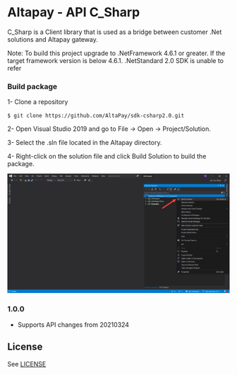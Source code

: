 Altapay - API C_Sharp
=====================

C_Sharp is a Client library that is used as a bridge between customer .Net solutions and Altapay gateway.

Note: To build this project upgrade to .NetFramework 4.6.1 or greater. If the target framework version is below 4.6.1. .NetStandard 2.0 SDK is unable to refer

### Build package

1- Clone a repository 

    $ git clone https://github.com/AltaPay/sdk-csharp2.0.git

2- Open Visual Studio 2019 and go to File → Open → Project/Solution.

3- Select the .sln file located in the Altapay directory.

4- Right-click on the solution file and click Build Solution to build the package.

![Download](docs/build-project.png)

### 1.0.0

- Supports API changes from 20210324

## License

See [LICENSE](LICENSE)